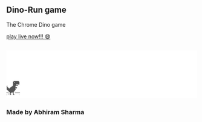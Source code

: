 ## Dino-Run game

The Chrome Dino game

[play live now!!! :smile: ](https://abhiram-sharma.github.io/Dino-Game/)

![chrome offline game cast](assets/screenshot.gif)
------------------------------------------------------------
### Made by Abhiram Sharma
